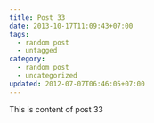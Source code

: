 ```yaml
---
title: Post 33
date: 2013-10-17T11:09:43+07:00
tags:
  - random post
  - untagged
category:
  - random post
  - uncategorized
updated: 2012-07-07T06:46:05+07:00
---
```

This is content of post 33
